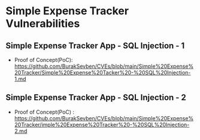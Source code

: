# Simple Expense Tracker Vulnerabilities

## Simple Expense Tracker App - SQL Injection - 1
+ Proof of Concept(PoC): https://github.com/BurakSevben/CVEs/blob/main/Simple%20Expense%20Tracker/Simple%20Expense%20Tacker%20-%20SQL%20Injection-1.md

## Simple Expense Tracker App - SQL Injection - 2
+ Proof of Concept(PoC) : https://github.com/BurakSevben/CVEs/blob/main/Simple%20Expense%20Tracker/imple%20Expense%20Tracker%20-%20SQL%20Injection-2.md
